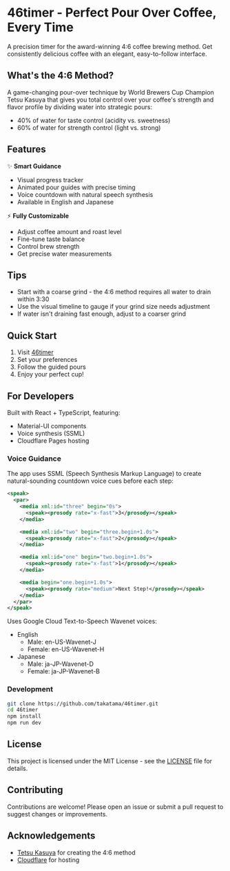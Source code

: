 # 46timer - Perfect Pour Over Coffee, Every Time

A precision timer for the award-winning 4:6 coffee brewing method. Get consistently delicious coffee with an elegant, easy-to-follow interface.

## What's the 4:6 Method?

A game-changing pour-over technique by World Brewers Cup Champion Tetsu Kasuya that gives you total control over your coffee's strength and flavor profile by dividing water into strategic pours:
- 40% of water for taste control (acidity vs. sweetness)
- 60% of water for strength control (light vs. strong)

## Features

✨ **Smart Guidance**
- Visual progress tracker
- Animated pour guides with precise timing
- Voice countdown with natural speech synthesis
- Available in English and Japanese

⚡ **Fully Customizable**
- Adjust coffee amount and roast level
- Fine-tune taste balance
- Control brew strength
- Get precise water measurements

## Tips
- Start with a coarse grind - the 4:6 method requires all water to drain within 3:30
- Use the visual timeline to gauge if your grind size needs adjustment
- If water isn't draining fast enough, adjust to a coarser grind

## Quick Start

1. Visit [46timer](https://46timer.pages.dev/)
2. Set your preferences
3. Follow the guided pours
4. Enjoy your perfect cup!

## For Developers

Built with React + TypeScript, featuring:
- Material-UI components
- Voice synthesis (SSML)
- Cloudflare Pages hosting

### Voice Guidance
The app uses SSML (Speech Synthesis Markup Language) to create natural-sounding countdown voice cues before each step:

```xml
<speak>
  <par>
    <media xml:id="three" begin="0s">
      <speak><prosody rate="x-fast">3</prosody></speak>
    </media>

    <media xml:id="two" begin="three.begin+1.0s">
      <speak><prosody rate="x-fast">2</prosody></speak>
    </media>

    <media xml:id="one" begin="two.begin+1.0s">
      <speak><prosody rate="x-fast">1</prosody></speak>
    </media>

    <media begin="one.begin+1.0s">
      <speak><prosody rate="medium">Next Step!</prosody></speak>
    </media>
  </par>
</speak>
```

Uses Google Cloud Text-to-Speech Wavenet voices:

- English
  - Male: en-US-Wavenet-J
  - Female: en-US-Wavenet-H
- Japanese
  - Male: ja-JP-Wavenet-D
  - Female: ja-JP-Wavenet-B

### Development

```bash
git clone https://github.com/takatama/46timer.git
cd 46timer
npm install
npm run dev
```

## License
This project is licensed under the MIT License - see the [LICENSE](LICENSE) file for details.

## Contributing
Contributions are welcome! Please open an issue or submit a pull request to suggest changes or improvements.

## Acknowledgements
- [Tetsu Kasuya](https://www.instagram.com/tetsukasuya/) for creating the 4:6 method
- [Cloudflare](https://pages.cloudflare.com/) for hosting
